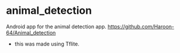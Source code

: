 # animal_detection

Android app for the animal detection app. https://github.com/Haroon-64/Animal_detection

* this was made using Tflite.
